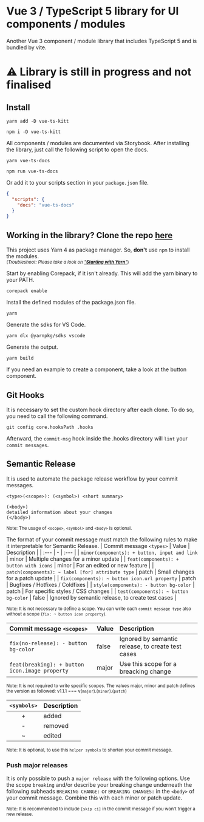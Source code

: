 # Vue 3 / TypeScript 5 library for UI components / modules

Another Vue 3 component / module library that includes TypeScript 5 and is bundled by vite.

# ⚠️ Library is still in progress and not finalised

## Install

```shell
yarn add -D vue-ts-kitt
```
```shell
npm i -D vue-ts-kitt
```

All components / modules are documented via Storybook. After installing the library, just call the following script to open the docs.
```shell
yarn vue-ts-docs
```
```shell
npm run vue-ts-docs
```
Or add it to your scripts section in your `package.json` file.
```json
{
  "scripts": {
    "docs": "vue-ts-docs"
  }
}
```

## Working in the library? Clone the repo [here](https://github.com/dark-kitt/vue-ts-kitt)

This project uses Yarn 4 as package manager. So, **don't** use `npm` to install the modules. \
<sub>(_Troubleshoot: Please take a look on ["**Starting with Yarn**"](https://yarnpkg.com/getting-started)_)</sub>

Start by enabling Corepack, if it isn't already. This will add the yarn binary to your PATH.
```shell
corepack enable
```
Install the defined modules of the package.json file.
```shell
yarn
```
Generate the sdks for VS Code.
```shell
yarn dlx @yarnpkg/sdks vscode
```
Generate the output.
```shell
yarn build
```
If you need an example to create a component, take a look at the button component.

## Git Hooks

It is necessary to set the custom hook directory after each clone. To do so, you need to call the following command.
```shell
git config core.hooksPath .hooks
```
Afterward, the `commit-msg` hook inside the .hooks directory will `lint` your `commit messages`.

## Semantic Release
It is used to automate the package release workflow by your commit messages.
```text
<type>(<scope>): (<symbol>) <short summary>

(<body>)
detailed information about your changes
(</body>)
```
<sub>Note: The usage of `<scope>`, `<symbol>` and `<body>` is optional.</sub>

The format of your commit message must match the following rules to make it interpretable for Semantic Release.
| Commit message `<types>` | Value | Description |
| :--- | - | :--- |
| `minor(components): + button, input and link` | minor | Multiple changes for a minor update |
| `feat(components): + button with icons` | minor | For an edited or new feature |
| `patch(components): ~ label [for] attribute type` | patch | Small changes for a patch update |
| `fix(components): ~ button icon.url property` | patch | Bugfixes / Hotfixes / Coldfixes |
| `style(components): - button bg-color` | patch | For specific styles / CSS changes |
| `test(components): ~ button bg-color` | false | Ignored by semantic release, to create test cases |

<sub>Note: It is not necessary to define a scope. You can write each `commit message type` also without a scope (`fix: ~ button icon property`).</sub>

| Commit message `<scopes>` | Value | Description |
| :--- | - | :--- |
| `fix(no-release): - button bg-color` | false | Ignored by semantic release, to create test cases |
| `feat(breaking): + button icon.image property` | major | Use this scope for a breacking change |

<sub>Note: It is not required to write specific scopes. The values major, minor and patch defines the version as followed: v1.1.1 === v(`major`).(`minor`).(`patch`)</sub>

| `<symbols>` | Description |
| :---: | :--- |
| + | added |
| - | removed |
| ~ | edited |

<sub>Note: It is optional, to use this `helper symbols` to shorten your commit message.</sub>

### Push major releases
It is only possible to push a `major release` with the following options. Use the scope `breaking` and/or describe your breaking change underneath the following subheads `BREAKING CHANGE:` or `BREAKING CHANGES:` in the `<body>` of your commit message. Combine this with each minor or patch update.

<sub>Note: It is recommended to include `[skip ci]` in the commit message if you won't trigger a new release.</sub>

